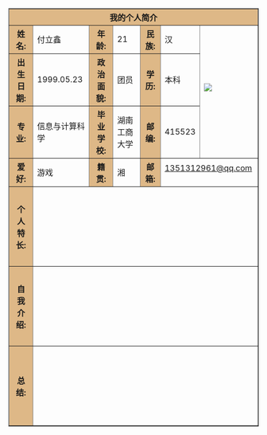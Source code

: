 
<html>
 
<body background=http://p1.so.qhmsg.com/t01ed5a885549b6bf3b.jpg>
 
<table border="1" align="center" cellpadding="10" width="800">
<tr>
    <th colspan="7" bgcolor="BurlyWood" >我的个人简介</th>
</tr>
 
<tr>
    <th bgcolor="BurlyWood">姓名:</th>
    <td> 付立鑫</td>
    <th bgcolor="BurlyWood">年龄:</th>
    <td>21</td>
    <th bgcolor="BurlyWood">民族:</th>
    <td>汉</td>
    <td rowspan="3" width="100"<p><a href="https://www.so.com/s?ie=utf-8&shb=1&src=home_tab_image&q=%E4%BB%A3%E5%BA%94%E8%B1%AA"><img border="0" src="http://a2.qpic.cn/psb?/V140HpS919MdYh/pzg3zzU**Gw41Fi7T8R9uNFUua5brWbnD3N9Bf8UPKI!/b/dAkBAAAAAAAA&bo=eAB4AAAAAAAFByQ!&rf=viewer_4" />
</a></p></td>
</tr>
 
<tr>
    <th bgcolor="BurlyWood">出生日期:</th>
    <td>1999.05.23</td>
    <th bgcolor="BurlyWood">政治面貌:</th>
    <td>团员</td>
    <th bgcolor="BurlyWood">学历:</th>
    <td>本科</td>
</tr>
 
<tr>
    <th bgcolor="BurlyWood">专业:</th>
    <td>信息与计算科学</td>
    <th bgcolor="BurlyWood">毕业学校:</th>
    <td>湖南工商大学</td>
    <th bgcolor="BurlyWood">邮编:</th>
    <td>415523</td>
</tr>
 
<tr>
     <th bgcolor="BurlyWood">爱好:</th>
     <td>游戏</td>
     <th bgcolor="BurlyWood">籍贯:</th>
     <td>湘</td>
     <th bgcolor="BurlyWood">邮箱:</th>
     <td colspan="2"<p><a  href="mailto:1351312961@qq.com?subject=Hello%20again">1351312961@qq.com </a></p></td>
</tr>
 
<tr>
     <th height="160" bgcolor="BurlyWood">个人特长:</th>
     <td colspan="6">
   <p></p>
   <p></p>
   <p></p>
    </td>
</tr>
 
<tr>
     <th height="160" bgcolor="BurlyWood"> 自我介绍:</th>
     <td colspan="6">
    <p></p>
    <p></p>
    <p></p>
</tr>
 
<tr>
     <th height="160" bgcolor="BurlyWood">总结:</th>
     <td colspan="6">
    <p></p>
    <p></p>
    <p></p>
</tr>
 
</body>
 
</html>
